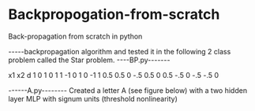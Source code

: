 # Backpropogation-from-scratch

Back-propagation from scratch in python

-----backpropagation algorithm and tested it in the following 2 class problem called the Star problem.
----BP.py-------

x1   x2      d
1     0        1
0     1        1
-1    0        1
0    -1        1
0.5 	0.5     0
-.5   0.5     0
0.5 	-.5     0
-.5   -.5     0

------A.py--------
Created a letter A (see figure below) with a two hidden layer MLP with signum units (threshold nonlinearity)
